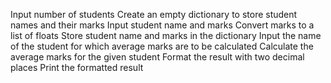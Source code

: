 Input number of students
Create an empty dictionary to store student names and their marks
Input student name and marks
Convert marks to a list of floats
Store student name and marks in the dictionary
Input the name of the student for which average marks are to be calculated
Calculate the average marks for the given student
Format the result with two decimal places
Print the formatted result
